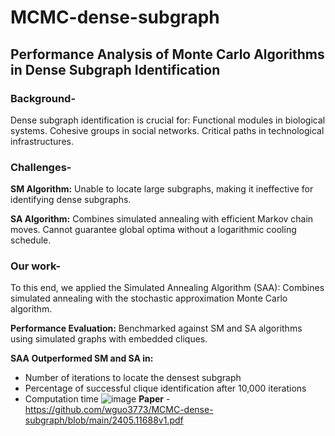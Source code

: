 # MCMC-dense-subgraph
## **Performance Analysis of Monte Carlo Algorithms in Dense Subgraph Identification** 

### **Background-** 

Dense subgraph identification is crucial for: 
Functional modules in biological systems.
Cohesive groups in social networks.
Critical paths in technological infrastructures.

### **Challenges-** 

**SM Algorithm:** 
Unable to locate large subgraphs, making it ineffective for identifying dense subgraphs.

**SA Algorithm:** 
Combines simulated annealing with efficient Markov chain moves.
Cannot guarantee global optima without a logarithmic cooling schedule.

### **Our work-** 

To this end, we applied the Simulated Annealing Algorithm (SAA):
Combines simulated annealing with the stochastic approximation Monte Carlo algorithm.

**Performance Evaluation:**
Benchmarked against SM and SA algorithms using simulated graphs with embedded cliques.

**SAA Outperformed SM and SA in:**
- Number of iterations to locate the densest subgraph 
- Percentage of successful clique identification after 10,000 iterations 
- Computation time
![image](https://github.com/user-attachments/assets/9631ae91-3de0-4972-969c-a020dc40d9e4)
**Paper** - https://github.com/wguo3773/MCMC-dense-subgraph/blob/main/2405.11688v1.pdf 
